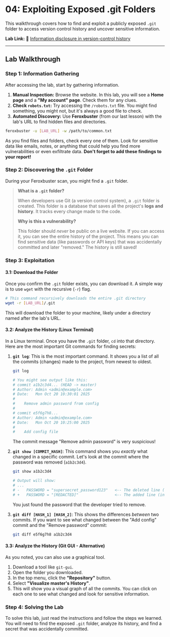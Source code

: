 # 04: Exploiting Exposed .git Folders 

This walkthrough covers how to find and exploit a publicly exposed `.git` folder to access version control history and uncover sensitive information.

**Lab Link:** 🔗 [Information disclosure in version-control history](https://portswigger.net/web-security/information-disclosure/exploiting/lab-infoleak-in-version-control-history)

---

## Lab Walkthrough

### Step 1: Information Gathering

After accessing the lab, start by gathering information.

1.  **Manual Inspection:** Browse the website. In this lab, you will see a **Home page** and a **"My account" page**. Check them for any clues.
2.  **Check `robots.txt`:** Try accessing the `/robots.txt` file. You might find something, you might not, but it's always a good file to check.
3.  **Automated Discovery:** Use **Feroxbuster** (from our last lesson) with the lab's URL to find hidden files and directories.

```bash
feroxbuster -u [LAB_URL] -w /path/to/common.txt
```

As you find files and folders, check every one of them. Look for sensitive data like emails, notes, or anything that could help you find more vulnerabilities or even exfiltrate data. **Don't forget to add these findings to your report!**

### Step 2: Discovering the `.git` Folder

During your Feroxbuster scan, you might find a `.git` folder.

> **What is a `.git` folder?**
>
> When developers use Git (a version control system), a `.git` folder is created. This folder is a database that saves all the project's **logs and history**. It tracks every change made to the code.
>
> **Why is this a vulnerability?**
>
> This folder should *never* be public on a live website. If you can access it, you can see the entire history of the project. This means you can find sensitive data (like passwords or API keys) that was accidentally committed and later "removed." The history is still saved!

### Step 3: Exploitation

#### 3.1: Download the Folder

Once you confirm the `.git` folder exists, you can download it. A simple way is to use `wget` with the recursive (`-r`) flag.

```bash
# This command recursively downloads the entire .git directory
wget -r [LAB_URL]/.git
```

This will download the folder to your machine, likely under a directory named after the lab's URL.

#### 3.2: Analyze the History (Linux Terminal)

In a Linux terminal. Once you have the `.git` folder, `cd` into that directory. Here are the most important Git commands for finding secrets:

1.  **`git log`**: This is the most important command. It shows you a list of all the commits (changes) made to the project, from newest to oldest.

    ```bash
    git log
    
    # You might see output like this:
    # commit a1b2c3d4... (HEAD -> master)
    # Author: Admin <admin@example.com>
    # Date:   Mon Oct 20 10:30:01 2025
    #
    #    Remove admin password from config
    #
    # commit e5f6g7h8...
    # Author: Admin <admin@example.com>
    # Date:   Mon Oct 20 10:25:00 2025
    #
    #    Add config file
    ```
    The commit message "Remove admin password" is very suspicious!

2.  **`git show [COMMIT_HASH]`**: This command shows you *exactly* what changed in a specific commit. Let's look at the commit where the password was removed (`a1b2c3d4`).

    ```bash
    git show a1b2c3d4
    
    # Output will show:
    # ...
    # -   PASSWORD = "supersecret_password123"   <-- The deleted line (in red)
    # +   PASSWORD = "[REDACTED]"                <-- The added line (in green)
    ```
    You just found the password that the developer tried to remove.

3.  **`git diff [HASH_1] [HASH_2]`**: This shows the differences *between* two commits. If you want to see what changed between the "Add config" commit and the "Remove password" commit:

    ```bash
    git diff e5f6g7h8 a1b2c3d4
    ```

#### 3.3: Analyze the History (Git GUI - Alternative)

As you noted, you can also use a graphical tool.

1.  Download a tool like `git-gui`.
2.  Open the folder you downloaded.
3.  In the top menu, click the **"Repository"** button.
4.  Select **"Visualize master's History"**.
5.  This will show you a visual graph of all the commits. You can click on each one to see what changed and look for sensitive information.

### Step 4: Solving the Lab 

To solve this lab, just read the instructions and follow the steps we learned. You will need to find the exposed `.git` folder, analyze its history, and find a secret that was accidentally committed.
